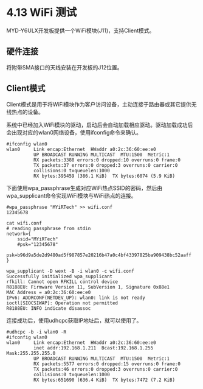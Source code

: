 # 4.13 WiFi 测试

MYD-Y6ULX开发板提供一个WiFi模块(J11)，支持Client模式。

## 硬件连接

将附带SMA接口的天线安装在开发板的J12位置。

## Client模式

Client模式是用于将WiFi模块作为客户访问设备，主动连接于路由器或其它提供无线热点的设备。

系统中已经加入WiFi模块的驱动，启动后会自动加载相应驱动。驱动加载成功后会出现对应的wlan0网络设备，使用ifconfig命令来确认。

```
#ifconfig wlan0
wlan0     Link encap:Ethernet  HWaddr a0:2c:36:60:ee:e0  
          UP BROADCAST RUNNING MULTICAST  MTU:1500  Metric:1
          RX packets:3388 errors:0 dropped:10 overruns:0 frame:0
          TX packets:37 errors:0 dropped:3 overruns:0 carrier:0
          collisions:0 txqueuelen:1000 
          RX bytes:395459 (386.1 KiB)  TX bytes:6074 (5.9 KiB)
```

下面使用wpa_passphrase生成对应WiFi热点SSID的密码，然后由wpa_supplicant命令实现WiFi模块与WiFi热点的连接。

```
#wpa_passphrase "MYiRTech" >> wifi.conf
12345678

cat wifi.conf
# reading passphrase from stdin
network={
	ssid="MYiRTech"
	#psk="12345678"
	psk=b96d9a5de2d9480ad5f987857e20216b47a0c4bf43397825ba909438bc52aaff
}

wpa_supplicant -D wext -B -i wlan0 -c wifi.conf
Successfully initialized wpa_supplicant
rfkill: Cannot open RFKILL control device
R8188EU: Firmware Version 11, SubVersion 1, Signature 0x88e1
MAC Address = a0:2c:36:60:ee:e0
IPv6: ADDRCONF(NETDEV_UP): wlan0: link is not ready
ioctl[SIOCSIWAP]: Operation not permitted
R8188EU: INFO indicate disassoc
```

连接成功后，使用udhcpc获取IP地址后，就可以使用了。

```
#udhcpc -b -i wlan0 -R
#ifconfig wlan0
wlan0     Link encap:Ethernet  HWaddr a0:2c:36:60:ee:e0  
          inet addr:192.168.1.211  Bcast:192.168.1.255  Mask:255.255.255.0
          UP BROADCAST RUNNING MULTICAST  MTU:1500  Metric:1
          RX packets:5577 errors:0 dropped:15 overruns:0 frame:0
          TX packets:46 errors:0 dropped:3 overruns:0 carrier:0
          collisions:0 txqueuelen:1000 
          RX bytes:651690 (636.4 KiB)  TX bytes:7472 (7.2 KiB)

```
